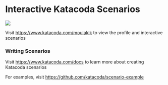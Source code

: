 # Interactive Katacoda Scenarios

[![](http://shields.katacoda.com/katacoda/moulaklk/count.svg)](https://www.katacoda.com/moulaklk "Get your profile on Katacoda.com")

Visit https://www.katacoda.com/moulaklk to view the profile and interactive scenarios

### Writing Scenarios
Visit https://www.katacoda.com/docs to learn more about creating Katacoda scenarios

For examples, visit https://github.com/katacoda/scenario-example
